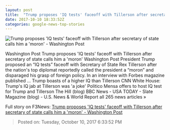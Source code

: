 ```yaml
---
layout: post
title:  "Trump proposes 'IQ tests' faceoff with Tillerson after secretary of state calls him a 'moron' - Washington Post"
date: 2017-10-10 18:33:52Z
categories: google-news-top-stories
---
```


![Trump proposes 'IQ tests' faceoff with Tillerson after secretary of state calls him a 'moron' - Washington Post](https://img.washingtonpost.com/rf/image_1484w/2010-2019/WashingtonPost/2017/09/21/National-Politics/Images/Trump_28783-44600.jpg?t=20170517)

Washington Post Trump proposes 'IQ tests' faceoff with Tillerson after secretary of state calls him a 'moron' Washington Post President Trump proposed an “IQ tests” faceoff with Secretary of State Rex Tillerson after the nation's top diplomat reportedly called the president a “moron” and disparaged his grasp of foreign policy. In an interview with Forbes magazine published ... Trump boasts of a higher IQ than Tillerson CNN White House: Trump's IQ jab at Tillerson was 'a joke' Politico Mensa offers to host IQ test for Trump and Tillerson The Hill (blog) BBC News - USA TODAY - Slate Magazine (blog) - U.S. News & World Report all 265 news articles »


Full story on F3News: [Trump proposes 'IQ tests' faceoff with Tillerson after secretary of state calls him a 'moron' - Washington Post](http://www.f3nws.com/n/PTzgvB)

> Posted on: Tuesday, October 10, 2017 6:33:52 PM
